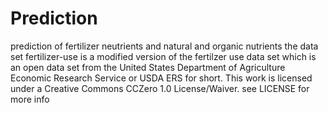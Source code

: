 # Prediction
prediction of fertilizer neutrients and natural and organic nutrients 
the data set fertilizer-use is a modified version of the fertilzer use data set which is an open data set
from the United States Department of Agriculture Economic Research Service or USDA ERS for short.
This work is licensed under a Creative Commons CCZero 1.0 License/Waiver.
see LICENSE for more info
